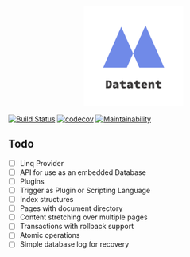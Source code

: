 <p align="center">
<img src="div/logos/logo_transparent.png" alt="Datatent" width="200">
</p>

[![Build Status](https://dev.azure.com/sebfischer83/datatent/_apis/build/status/sebfischer83.datatent?branchName=master)](https://dev.azure.com/sebfischer83/datatent/_build/latest?definitionId=1&branchName=master)
[![codecov](https://codecov.io/gh/sebfischer83/datatent/branch/master/graph/badge.svg)](https://codecov.io/gh/sebfischer83/datatent)
[![Maintainability](https://api.codeclimate.com/v1/badges/603bafa2eb4a69b9af00/maintainability)](https://codeclimate.com/github/sebfischer83/datatent/maintainability)

## Todo

- [ ] Linq Provider
- [ ] API for use as an embedded Database
- [ ] Plugins
- [ ] Trigger as Plugin or Scripting Language
- [ ] Index structures
- [ ] Pages with document directory
- [ ] Content stretching over multiple pages
- [ ] Transactions with rollback support
- [ ] Atomic operations
- [ ] Simple database log for recovery
